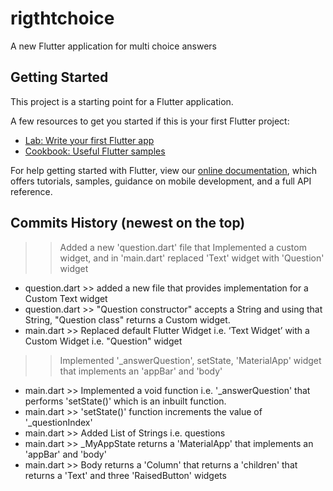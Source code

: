 # rigthtchoice

A new Flutter application for multi choice answers

## Getting Started

This project is a starting point for a Flutter application.

A few resources to get you started if this is your first Flutter project:

- [Lab: Write your first Flutter app](https://flutter.dev/docs/get-started/codelab)
- [Cookbook: Useful Flutter samples](https://flutter.dev/docs/cookbook)

For help getting started with Flutter, view our
[online documentation](https://flutter.dev/docs), which offers tutorials,
samples, guidance on mobile development, and a full API reference.

## Commits History (newest on the top)

>> Added a new 'question.dart' file that Implemented a custom widget, and in 'main.dart' replaced 'Text' widget with 'Question' widget
- question.dart >> added a new file that provides implementation for a Custom Text widget
- question.dart >> "Question constructor" accepts a String and using that String, "Question class" returns a Custom widget.
- main.dart >> Replaced default Flutter Widget i.e. ‘Text Widget’ with a Custom Widget i.e. "Question" widget




>> Implemented '_answerQuestion', setState, 'MaterialApp' widget that implements an 'appBar' and 'body'
- main.dart >> Implemented a void function i.e. '_answerQuestion' that performs 'setState()' which is an inbuilt function.
- main.dart >> 'setState()' function increments the value of '_questionIndex'
- main.dart >> Added List of Strings i.e. questions
- main.dart >> _MyAppState returns a 'MaterialApp' that implements an 'appBar' and 'body'
- main.dart >> Body returns a 'Column' that returns a 'children' that returns a 'Text' and three 'RaisedButton' widgets